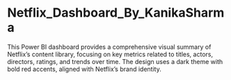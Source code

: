 # Netflix_Dashboard_By_KanikaSharma
This Power BI dashboard provides a comprehensive visual summary of Netflix’s content library, focusing on key metrics related to titles, actors, directors, ratings, and trends over time. The design uses a dark theme with bold red accents, aligned with Netflix’s brand identity.
